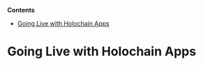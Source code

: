<!-- START doctoc generated TOC please keep comment here to allow auto update -->
<!-- DON'T EDIT THIS SECTION, INSTEAD RE-RUN doctoc TO UPDATE -->
**Contents**

- [Going Live with Holochain Apps](#going-live-with-holochain-apps)

<!-- END doctoc generated TOC please keep comment here to allow auto update -->

# Going Live with Holochain Apps
